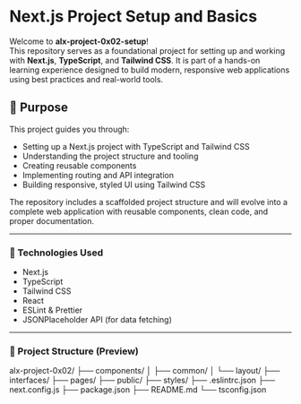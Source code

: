 # Next.js Project Setup and Basics

Welcome to **alx-project-0x02-setup**!  
This repository serves as a foundational project for setting up and working with **Next.js**, **TypeScript**, and **Tailwind CSS**. It is part of a hands-on learning experience designed to build modern, responsive web applications using best practices and real-world tools.

## 📌 Purpose

This project guides you through:

- Setting up a Next.js project with TypeScript and Tailwind CSS
- Understanding the project structure and tooling
- Creating reusable components
- Implementing routing and API integration
- Building responsive, styled UI using Tailwind CSS

The repository includes a scaffolded project structure and will evolve into a complete web application with reusable components, clean code, and proper documentation.

---

### 🚀 Technologies Used

- Next.js
- TypeScript
- Tailwind CSS
- React
- ESLint & Prettier
- JSONPlaceholder API (for data fetching)

---

### 📁 Project Structure (Preview)

alx-project-0x02/
├── components/
│ ├── common/
│ └── layout/
├── interfaces/
├── pages/
├── public/
├── styles/
├── .eslintrc.json
├── next.config.js
├── package.json
├── README.md
└── tsconfig.json
